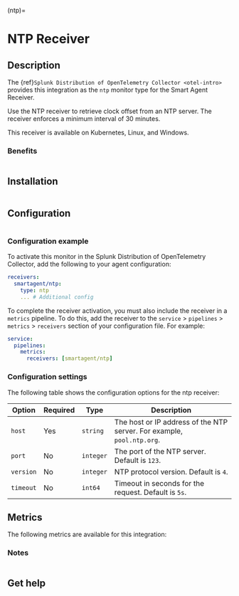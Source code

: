(ntp)=

# NTP Receiver
<meta name="Description" content="Use this Splunk Observability Cloud integration for the NTP server monitor. See benefits, install, configuration, and metrics">

## Description

The {ref}`Splunk Distribution of OpenTelemetry Collector <otel-intro>` provides this integration as the `ntp` monitor type for the Smart Agent Receiver.

Use the NTP receiver to retrieve clock offset from an NTP server. The receiver enforces a minimum interval of 30 minutes.

This receiver is available on Kubernetes, Linux, and Windows.

### Benefits

```{include} /_includes/benefits.md
```

## Installation

```{include} /_includes/collector-installation.md
```

## Configuration

```{include} /_includes/configuration.md
```

### Configuration example

To activate this monitor in the Splunk Distribution of OpenTelemetry Collector, add the following to your agent configuration:

```yaml
receivers:
  smartagent/ntp:
    type: ntp
    ... # Additional config
```

To complete the receiver activation, you must also include the receiver in a `metrics` pipeline. To do this, add the receiver to the `service` > `pipelines` > `metrics` > `receivers` section of your configuration file. For example:

```yaml
service:
  pipelines:
    metrics:
      receivers: [smartagent/ntp]
```

### Configuration settings

The following table shows the configuration options for the ntp receiver:

| Option | Required | Type | Description |
| --- | --- | --- | --- |
| `host` | Yes | `string` | The host or IP address of the NTP server. For example, `pool.ntp.org`. |
| `port` | No | `integer` | The port of the NTP server. Default is `123`. |
| `version` | No | `integer` | NTP protocol version. Default is `4`. |
| `timeout` | No | `int64` | Timeout in seconds for the request. Default is `5s`. |


## Metrics

The following metrics are available for this integration:

<div class="metrics-yaml" url="https://raw.githubusercontent.com/signalfx/signalfx-agent/main/pkg/monitors/ntp/metadata.yaml"></div>

### Notes

```{include} /_includes/metric-defs.md
```

## Get help

```{include} /_includes/troubleshooting.md
```
